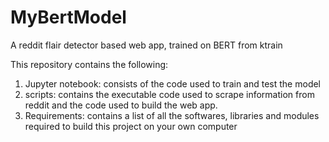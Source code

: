 # MyBertModel
A reddit flair detector based web app, trained on BERT from ktrain

This repository contains the following:
1. Jupyter notebook: consists of the code used to train and test the model
2. scripts: contains the executable code used to scrape information from reddit and the code used to build the web app.
3. Requirements: contains a list of all the softwares, libraries and modules required to build this project on your own computer
